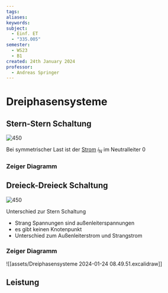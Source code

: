 ```yaml
---
tags: 
aliases: 
keywords: 
subject:
  - Einf. ET
  - "335.005"
semester:
  - WS23
  - B1
created: 24th January 2024
professor:
  - Andreas Springer
---
```

 

# Dreiphasensysteme

## Stern-Stern Schaltung

![450](assets/Pasted%20image%2020240124084846.png)

Bei symmetrischer Last ist der [Strom](../Elektrotechnik/elektrischer%20Strom.md) $i_{N}$ im Neutralleiter 0

### Zeiger Diagramm

## Dreieck-Dreieck Schaltung

![450](assets/Pasted%20image%2020240124084937.png)

Unterschied zur Stern Schaltung
- Strang Spannungen sind außenleiterspannungen
- es gibt keinen Knotenpunkt
- Unterschied zum Außenleiterstrom und Strangstrom

### Zeiger Diagramm

![[assets/Dreiphasensysteme 2024-01-24 08.49.51.excalidraw]]

## Leistung